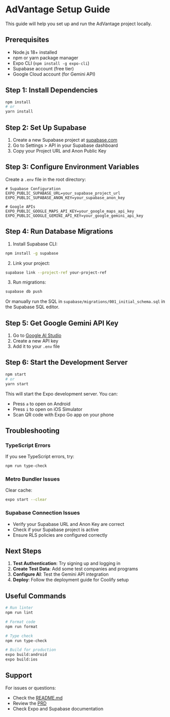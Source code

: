 # AdVantage Setup Guide

This guide will help you set up and run the AdVantage project locally.

## Prerequisites

- Node.js 18+ installed
- npm or yarn package manager
- Expo CLI (`npm install -g expo-cli`)
- Supabase account (free tier)
- Google Cloud account (for Gemini API)

## Step 1: Install Dependencies

```bash
npm install
# or
yarn install
```

## Step 2: Set Up Supabase

1. Create a new Supabase project at [supabase.com](https://supabase.com)
2. Go to Settings > API in your Supabase dashboard
3. Copy your Project URL and Anon Public Key

## Step 3: Configure Environment Variables

Create a `.env` file in the root directory:

```env
# Supabase Configuration
EXPO_PUBLIC_SUPABASE_URL=your_supabase_project_url
EXPO_PUBLIC_SUPABASE_ANON_KEY=your_supabase_anon_key

# Google APIs
EXPO_PUBLIC_GOOGLE_MAPS_API_KEY=your_google_maps_api_key
EXPO_PUBLIC_GOOGLE_GEMINI_API_KEY=your_google_gemini_api_key
```

## Step 4: Run Database Migrations

1. Install Supabase CLI:
```bash
npm install -g supabase
```

2. Link your project:
```bash
supabase link --project-ref your-project-ref
```

3. Run migrations:
```bash
supabase db push
```

Or manually run the SQL in `supabase/migrations/001_initial_schema.sql` in the Supabase SQL editor.

## Step 5: Get Google Gemini API Key

1. Go to [Google AI Studio](https://makersuite.google.com/app/apikey)
2. Create a new API key
3. Add it to your `.env` file

## Step 6: Start the Development Server

```bash
npm start
# or
yarn start
```

This will start the Expo development server. You can:
- Press `a` to open on Android
- Press `i` to open on iOS Simulator
- Scan QR code with Expo Go app on your phone

## Troubleshooting

### TypeScript Errors
If you see TypeScript errors, try:
```bash
npm run type-check
```

### Metro Bundler Issues
Clear cache:
```bash
expo start --clear
```

### Supabase Connection Issues
- Verify your Supabase URL and Anon Key are correct
- Check if your Supabase project is active
- Ensure RLS policies are configured correctly

## Next Steps

1. **Test Authentication**: Try signing up and logging in
2. **Create Test Data**: Add some test companies and programs
3. **Configure AI**: Test the Gemini API integration
4. **Deploy**: Follow the deployment guide for Coolify setup

## Useful Commands

```bash
# Run linter
npm run lint

# Format code
npm run format

# Type check
npm run type-check

# Build for production
expo build:android
expo build:ios
```

## Support

For issues or questions:
- Check the [README.md](README.md)
- Review the [PRD](AdVantage_PRD.md)
- Check Expo and Supabase documentation 